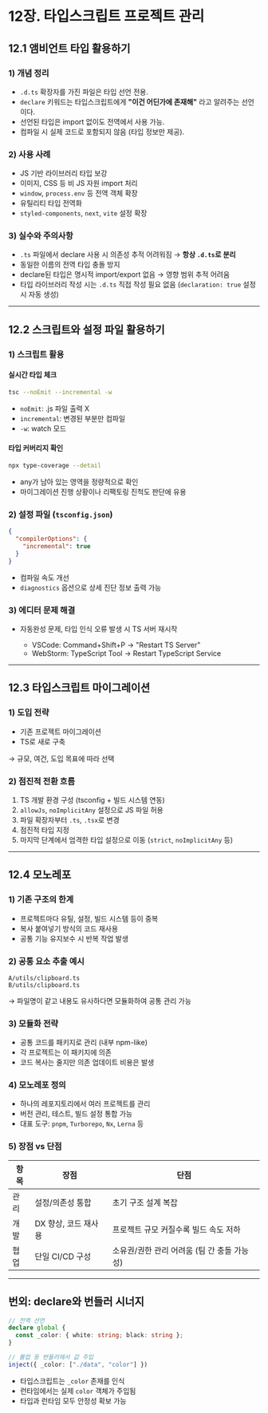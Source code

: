 # 12장. 타입스크립트 프로젝트 관리

## 12.1 앰비언트 타입 활용하기

### 1) 개념 정리

* `.d.ts` 확장자를 가진 파일은 타입 선언 전용.
* `declare` 키워드는 타입스크립트에게 **"이건 어딘가에 존재해"** 라고 알려주는 선언이다.
* 선언된 타입은 import 없이도 전역에서 사용 가능.
* 컴파일 시 실제 코드로 포함되지 않음 (타입 정보만 제공).

### 2) 사용 사례

* JS 기반 라이브러리 타입 보강
* 이미지, CSS 등 비 JS 자원 import 처리
* `window`, `process.env` 등 전역 객체 확장
* 유틸리티 타입 전역화
* `styled-components`, `next`, `vite` 설정 확장

### 3) 실수와 주의사항

* `.ts` 파일에서 declare 사용 시 의존성 추적 어려워짐 → **항상 `.d.ts`로 분리**
* 동일한 이름의 전역 타입 충돌 방지
* declare된 타입은 명시적 import/export 없음 → 영향 범위 추적 어려움
* 타입 라이브러리 작성 시는 `.d.ts` 직접 작성 필요 없음 (`declaration: true` 설정 시 자동 생성)

---

## 12.2 스크립트와 설정 파일 활용하기

### 1) 스크립트 활용

#### 실시간 타입 체크

```bash
tsc --noEmit --incremental -w
```

* `noEmit`: .js 파일 출력 X
* `incremental`: 변경된 부분만 컴파일
* `-w`: watch 모드

#### 타입 커버리지 확인

```bash
npx type-coverage --detail
```

* any가 남아 있는 영역을 정량적으로 확인
* 마이그레이션 진행 상황이나 리팩토링 진척도 판단에 유용

### 2) 설정 파일 (`tsconfig.json`)

```json
{
  "compilerOptions": {
    "incremental": true
  }
}
```

* 컴파일 속도 개선
* `diagnostics` 옵션으로 상세 진단 정보 출력 가능

### 3) 에디터 문제 해결

* 자동완성 문제, 타입 인식 오류 발생 시 TS 서버 재시작

  * VSCode: Command+Shift+P → "Restart TS Server"
  * WebStorm: TypeScript Tool → Restart TypeScript Service

---

## 12.3 타입스크립트 마이그레이션

### 1) 도입 전략

* 기존 프로젝트 마이그레이션
* TS로 새로 구축

→ 규모, 여건, 도입 목표에 따라 선택

### 2) 점진적 전환 흐름

1. TS 개발 환경 구성 (tsconfig + 빌드 시스템 연동)
2. `allowJs`, `noImplicitAny` 설정으로 JS 파일 허용
3. 파일 확장자부터 `.ts`, `.tsx`로 변경
4. 점진적 타입 지정
5. 마지막 단계에서 엄격한 타입 설정으로 이동 (`strict`, `noImplicitAny` 등)

---

## 12.4 모노레포

### 1) 기존 구조의 한계

* 프로젝트마다 유틸, 설정, 빌드 시스템 등이 중복
* 복사 붙여넣기 방식의 코드 재사용
* 공통 기능 유지보수 시 반복 작업 발생

### 2) 공통 요소 추출 예시

```text
A/utils/clipboard.ts
B/utils/clipboard.ts
```

→ 파일명이 같고 내용도 유사하다면 모듈화하여 공통 관리 가능

### 3) 모듈화 전략

* 공통 코드를 패키지로 관리 (내부 npm-like)
* 각 프로젝트는 이 패키지에 의존
* 코드 복사는 줄지만 의존 업데이트 비용은 발생

### 4) 모노레포 정의

* 하나의 레포지토리에서 여러 프로젝트를 관리
* 버전 관리, 테스트, 빌드 설정 통합 가능
* 대표 도구: `pnpm`, `Turborepo`, `Nx`, `Lerna` 등

### 5) 장점 vs 단점

| 항목 | 장점            | 단점                         |
| -- | ------------- | -------------------------- |
| 관리 | 설정/의존성 통합     | 초기 구조 설계 복잡                |
| 개발 | DX 향상, 코드 재사용 | 프로젝트 규모 커질수록 빌드 속도 저하      |
| 협업 | 단일 CI/CD 구성   | 소유권/권한 관리 어려움 (팀 간 충돌 가능성) |

---

## 번외: declare와 번들러 시너지

```ts
// 전역 선언
declare global {
  const _color: { white: string; black: string };
}
```

```ts
// 롤업 등 번들러에서 값 주입
inject({ _color: ["./data", "color"] })
```

* 타입스크립트는 `_color` 존재를 인식
* 런타임에서는 실제 `color` 객체가 주입됨
* 타입과 런타임 모두 안정성 확보 가능

